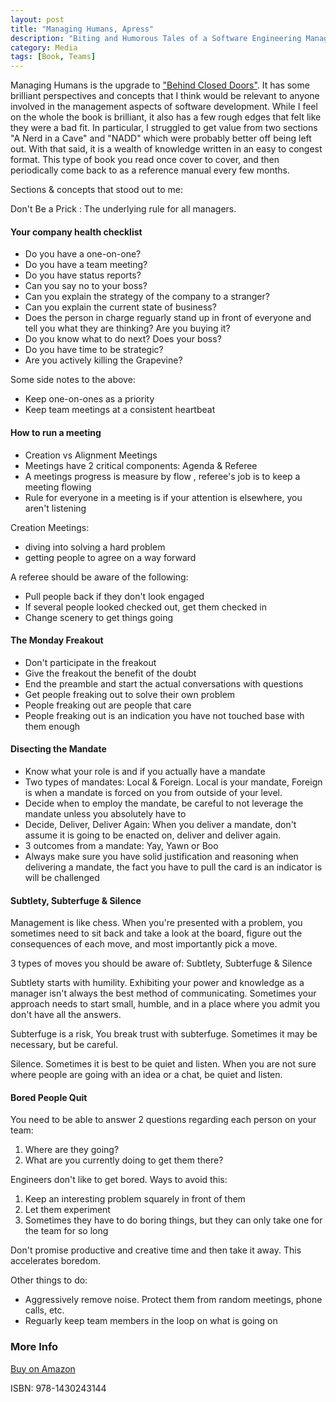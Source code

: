 ```yaml
---
layout: post
title: "Managing Humans, Apress"
description: "Biting and Humorous Tales of a Software Engineering Manager"
category: Media
tags: [Book, Teams]
---
```

Managing Humans is the upgrade to ["Behind Closed Doors"](http://bookreviews.markpearl.co.za/Behind-Closed-Doors). It has some brilliant perspectives and concepts that I think would be relevant to anyone involved in the management aspects of software development. While I feel on the whole the book is brilliant, it also has a few rough edges that felt like they were a bad fit. In particular, I struggled to get value from two sections "A Nerd in a Cave" and "NADD" which were probably better off being left out. With that said, it is a wealth of knowledge written in an easy to congest format. This type of book you read once cover to cover, and then periodically come back to as a reference manual every few months.

Sections & concepts that stood out to me:

Don't Be a Prick : The underlying rule for all managers.  

#### Your company health checklist ####

- Do you have a one-on-one?  
- Do you have a team meeting?  
- Do you have status reports?  
- Can you say no to your boss?  
- Can you explain the strategy of the company to a stranger?  
- Can you explain the current state of business?  
- Does the person in charge reguarly stand up in front of everyone and tell you what they are thinking? Are you buying it?  
- Do you know what to do next? Does your boss?  
- Do you have time to be strategic?  
- Are you actively killing the Grapevine?  

Some side notes to the above:

- Keep one-on-ones as a priority  
- Keep team meetings at a consistent heartbeat  

#### How to run a meeting ####

- Creation vs Alignment Meetings  
- Meetings have 2 critical components: Agenda & Referee  
- A meetings progress is measure by flow , referee's job is to keep a meeting flowing  
- Rule for everyone in a meeting is if your attention is elsewhere, you aren't listening  

Creation Meetings:  
- diving into solving a hard problem  
- getting people to agree on a way forward  

A referee should be aware of the following:  
- Pull people back if they don't look engaged  
- If several people looked checked out, get them checked in
- Change scenery to get things going 

#### The Monday Freakout ####

- Don't participate in the freakout  
- Give the freakout the benefit of the doubt  
- End the preamble and start the actual conversations with questions  
- Get people freaking out to solve their own problem  
- People freaking out are people that care
- People freaking out is an indication you have not touched base with them enough  

#### Disecting the Mandate ####

- Know what your role is and if you actually have a mandate  
- Two types of mandates: Local & Foreign. Local is your mandate, Foreign is when a mandate is forced on you from outside of your level.
- Decide when to employ the mandate, be careful to not leverage the mandate unless you absolutely have to  
- Decide, Deliver, Deliver Again: When you deliver a mandate, don't assume it is going to be enacted on, deliver and deliver again. 
- 3 outcomes from a mandate: Yay, Yawn or Boo  
- Always make sure you have solid justification and reasoning when delivering a mandate, the fact you have to pull the card is an indicator is will be challenged  

#### Subtlety, Subterfuge & Silence ####

Management is like chess. When you're presented with a problem, you sometimes need to sit back and take a look at the board, figure out the consequences of each move, and most importantly pick a move.

3 types of moves you should be aware of: Subtlety, Subterfuge & Silence  

Subtlety starts with humility. Exhibiting your power and knowledge as a manager isn't always the best method of communicating. Sometimes your approach needs to start small, humble, and in a place where you admit you don't have all the answers. 

Subterfuge is a risk, You break trust with subterfuge. Sometimes it may be necessary, but be careful.  

Silence. Sometimes it is best to be quiet and listen. When you are not sure where people are going with an idea or a chat, be quiet and listen.

#### Bored People Quit ####

You need to be able to answer 2 questions regarding each person on your team:  
1) Where are they going?  
2) What are you currently doing to get them there?  

Engineers don't like to get bored. Ways to avoid this:
1) Keep an interesting problem squarely in front of them  
2) Let them experiment  
3) Sometimes they have to do boring things, but they can only take one for the team for so long  

Don't promise productive and creative time and then take it away. This accelerates boredom.  

Other things to do:
- Aggressively remove noise. Protect them from random meetings, phone calls, etc.  
- Reguarly keep team members in the loop on what is going on  

### More Info ###

[Buy on Amazon](https://www.amazon.com/Managing-Humans-Humorous-Software-Engineering/dp/1430243147)  

ISBN: 978-1430243144  
